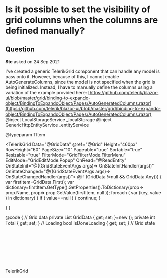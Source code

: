 # Is it possible to set the visibility of grid columns when the columns are defined manually?

## Question

**Ste** asked on 24 Sep 2021

I've created a generic TelerikGrid component that can handle any model is pass onto it. However, because of this, I cannot enable AutoGenerateColumns, since the model is not specified when the grid is being initialized. Instead, I have to manually define the columns using a variation of the example provided here: [https://github.com/telerik/blazor-ui/blob/master/grid/binding-to-expando-object/BindingToExpandoObject/Pages/AutoGeneratedColumns.razor](https://github.com/telerik/blazor-ui/blob/master/grid/binding-to-expando-object/BindingToExpandoObject/Pages/AutoGeneratedColumns.razor) @inject LocalStorageService _localStorage
@inject GenericHttpEntityService _entityService

@typeparam TItem

<div style="position: relative; width: 100%; min-height: 400px;">
<TelerikLoaderContainer OverlayThemeColor="light" Visible="@(!IsDoneLoading)" Text="@null" Class="initial-data-loader">
<Template>
<TelerikLoader Type="LoaderType.Pulsing" Size="LoaderSize.Large"></TelerikLoader>
</Template>
</TelerikLoaderContainer>

<TelerikGrid Data="@GridData" @ref="@Grid" Height="460px" RowHeight="60" PageSize="10" Pageable="true" Sortable="true" Resizable="true" FilterMode="GridFilterMode.FilterMenu" EditMode="GridEditMode.Popup" OnRead="@ReadEntity" OnStateInit="@((GridStateEventArgs<object> args)=> OnStateInitHandler(args))" OnStateChanged="@((GridStateEventArgs<object> args)=> OnStateChangedHandler(args))">
<GridColumns>
@if (GridData !=null && GridData.Any())
{ var firstItem=GridData.First(); var dictionary=firstItem.GetType().GetProperties().ToDictionary(prop=> prop.Name, prop=> prop.GetValue(firstItem, null )); foreach ( var (key, value ) in dictionary)
{ if ( value==null )
{ continue;
}

<GridColumn Field="@key" FieldType="@value.GetType() "></GridColumn>
}
}
</GridColumns>
</TelerikGrid>
</div>

@code { // Grid data private List<object> GridData { get; set; }=new (); private int Total { get; set; } // Loading bool IsDoneLoading { get; set; } // Grid state TelerikGrid<object> Grid { get; set; } string StorageKey { get; set; } // Parameters [ Parameter ] public bool MaintainState { get; set; }
[ Parameter ] public TItem Entity { get; set; } protected override void OnInitialized ( ) {
StorageKey=$" { typeof (TItem).Name} GridState";
} private async Task ReadEntity ( GridReadEventArgs args ) { var data=await _entityService.GetAll<TItem>(args.Request);

GridData=data.Records.Cast<object>().ToList();
Total=data.Total;

IsDoneLoading=true;
} async Task OnStateInitHandler ( GridStateEventArgs<object> args ) { if (!MaintainState) return; try { var state=await _localStorage.GetItem<GridState<object>>(StorageKey); if (state !=null )
{
args.GridState=state;
}
}
catch (InvalidOperationException)
{ // The JS Interop for the local storage cannot be used during pre-rendering // so the code above will throw. Once the app initializes, it will work fine. }
} async void OnStateChangedHandler ( GridStateEventArgs<object> args ) { if (!MaintainState) return; await _localStorage.SetItem(StorageKey, args.GridState);
}
} The problem with this is that the visibility of the columns can't be defined in the model with annotations like [Display(AutoGenerated=false)]. Is there any way to do what I want to achieve here?

## Answer

**Nadezhda Tacheva** answered on 28 Sep 2021

Hello Stefan, While you have created a generic Grid, I suppose you still want to include some logic for the various columns visibility - for example, not to display columns that contain IDs. If so, you may try conditionally rendering the columns based on the item key. For example: <GridColumns>
@if (GridData !=null && GridData.Any())
{ var firstItem=GridData.First(); var dictionary=firstItem.GetType().GetProperties().ToDictionary(prop=> prop.Name, prop=> prop.GetValue(firstItem, null )); foreach ( var (key, value ) in dictionary)
{ if ( value==null )
{ continue;
} if (key !="EmployeeId" )
{
<GridColumn Field="@key" FieldType="@value.GetType()"></GridColumn>
} }
}
</GridColumns> I hope you will find this information useful. If any further questions appear, please let us know. Regards, Nadezhda Tacheva Progress Telerik
